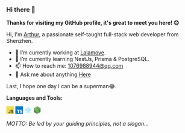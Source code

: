 ### Hi there 👋

**Thanks for visiting my GitHub profile, it's great to meet you here! 😊**  

Hi, I'm [Arthur](https://liaoliao666-portfolio.vercel.app), a passionate self-taught full-stack web developer from Shenzhen.

- 🔭 I’m currently working at [Lalamove](https://www.lalamove.com/en-hk/).
- 🌱 I’m currently learning NestJs, Prisma & PostgreSQL.
- 📫 How to reach me: 1076988944@qq.com
- 💬 Ask me about anything [Here](https://github.com/liaoliao666/liaoliao666/issues)

Last, I hope one day I can be a superman😂.


**Languages and Tools:**  

<code><img height="20" src="https://raw.githubusercontent.com/github/explore/80688e429a7d4ef2fca1e82350fe8e3517d3494d/topics/javascript/javascript.png"></code>
<code><img height="20" src="https://raw.githubusercontent.com/github/explore/80688e429a7d4ef2fca1e82350fe8e3517d3494d/topics/typescript/typescript.png"></code>
<code><img height="20" src="https://raw.githubusercontent.com/github/explore/80688e429a7d4ef2fca1e82350fe8e3517d3494d/topics/react/react.png"></code>
<code><img height="20" src="https://raw.githubusercontent.com/github/explore/80688e429a7d4ef2fca1e82350fe8e3517d3494d/topics/nodejs/nodejs.png"></code>

*MOTTO: Be led by your guiding principles, not a slogan...*

